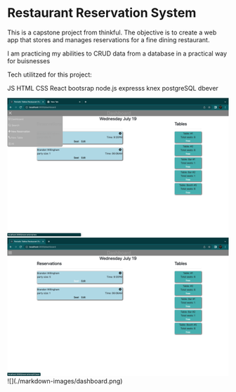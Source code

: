 # Restaurant Reservation System

This is a capstone project from thinkful.
The objective is to create a web app that stores and manages reservations for a fine dining restaurant. 

I am practicing my abilities to CRUD data from a database in a practical way for buisnesses 

Tech utilitzed for this project:

JS
HTML
CSS
React
bootsrap
node.js
expresss
knex
postgreSQL
dbever

<div style={{display:flex, flexDirection:row}}><img src="./markdown-images/Drop down.png"/><img src="./markdown-images/dashboard.png"/></div>
![](./markdown-images/dashboard.png)
